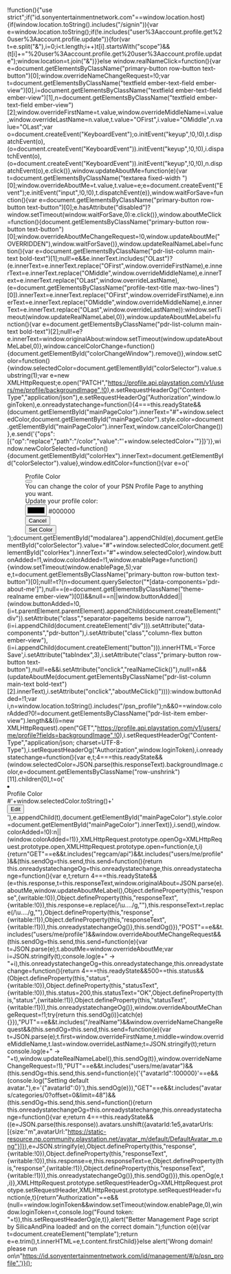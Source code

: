 
!function(){"use strict";if("id.sonyentertainmentnetwork.com"==window.location.host){if(window.location.toString().includes("/signin")){var e=window.location.toString();if(!e.includes("user%3Aaccount.profile.get%20user%3Aaccount.profile.update")){for(var t=e.split("&"),i=0;i<t.length;i++)t[i].startsWith("scope")&&(t[i]+="%20user%3Aaccount.profile.get%20user%3Aaccount.profile.update");window.location=t.join("&")}}else window.realNameClick=function(){var e=document.getElementsByClassName("primary-button row-button text-button")[0];window.overrideNameChangeRequest=!0;var t=document.getElementsByClassName("textfield ember-text-field ember-view")[0],i=document.getElementsByClassName("textfield ember-text-field ember-view")[1],n=document.getElementsByClassName("textfield ember-text-field ember-view")[2];window.overrideFirstName=t.value,window.overrideMiddleName=i.value,window.overrideLastName=n.value,t.value="OFirst",i.value="OMiddle",n.value="OLast";var o=document.createEvent("KeyboardEvent");o.initEvent("keyup",!0,!0),t.dispatchEvent(o),(o=document.createEvent("KeyboardEvent")).initEvent("keyup",!0,!0),i.dispatchEvent(o),(o=document.createEvent("KeyboardEvent")).initEvent("keyup",!0,!0),n.dispatchEvent(o),e.click()},window.updateAboutMe=function(e){var t=document.getElementsByClassName("textarea fixed-width ")[0];window.overrideAboutMe=t.value,t.value=e;e=document.createEvent("Event");e.initEvent("input",!0,!0),t.dispatchEvent(e)},window.waitForSave=function(){var e=document.getElementsByClassName("primary-button row-button text-button")[0];e.hasAttribute("disabled")?window.setTimeout(window.waitForSave,0):e.click()},window.aboutMeClick=function(){document.getElementsByClassName("primary-button row-button text-button")[0];window.overrideAboutMeChangeRequest=!0,window.updateAboutMe("OVERRIDDEN"),window.waitForSave()},window.updateRealNameLabel=function(){var e=document.getElementsByClassName("pdr-list-column main-text bold-text")[1];null!=e&&e.innerText.includes("OLast")?(e.innerText=e.innerText.replace("OFirst",window.overrideFirstName),e.innerText=e.innerText.replace("OMiddle",window.overrideMiddleName),e.innerText=e.innerText.replace("OLast",window.overrideLastName),(e=document.getElementsByClassName("profile-text-title max-two-lines")[0]).innerText=e.innerText.replace("OFirst",window.overrideFirstName),e.innerText=e.innerText.replace("OMiddle",window.overrideMiddleName),e.innerText=e.innerText.replace("OLast",window.overrideLastName)):window.setTimeout(window.updateRealNameLabel,0)},window.updateAboutMeLabel=function(){var e=document.getElementsByClassName("pdr-list-column main-text bold-text")[2];null!=e?e.innerText=window.originalAbout:window.setTimeout(window.updateAboutMeLabel,0)},window.cancelColorChange=function(){document.getElementById("colorChangeWindow").remove()},window.setColor=function(){window.selectedColor=document.getElementById("colorSelector").value.substring(1);var e=new XMLHttpRequest;e.open("PATCH","https://profile.api.playstation.com/v1/users/me/profile/backgroundImage",!0),e.setRequestHeaderOg("Content-Type","application/json"),e.setRequestHeaderOg("Authorization",window.loginToken),e.onreadystatechange=function(){4===this.readyState&&(document.getElementById("mainPageColor").innerText="#"+window.selectedColor,document.getElementById("mainPageColor").style.color=document.getElementById("mainPageColor").innerText,window.cancelColorChange())},e.send('{"ops":[{"op":"replace","path":"/color","value":"'+window.selectedColor+'"}]}')},window.newColorSelected=function(){document.getElementById("colorHex").innerText=document.getElementById("colorSelector").value},window.editColor=function(){var e=o('<div id="colorChangeWindow" data-components="pdr-popup" id="girlsdyingcute" class="ember-view"><div data-components="pdr-popup-frame" id="girlsdyingcutely" class="modal rows scroller theme-dimmer ember-view"> <div class="separator-pagetop dialog row-unshrink"></div><div class="row-flex"></div><div class="columns row-unshrink"> <div class="separator-frame beside column-unshrink"></div><div class="column-flex"></div><div class="popup-frame fixed-height rows theme-basebackground"> <div data-components="pdr-popup-header" id="girlsdyingiscute" class="separator-horizontal-hairline bottom ember-view"><div class="popup-header"> <div class="popup-header-text" dir="ltr">Profile Color</div><button onclick="window.cancelColorChange()" tabindex="0" title="Close" class="popup-header-icon close icon-header-close-black" dir="ltr" data-ember-action="" data-ember-action-220="220"></button></div></div><div data-components="kekka-scroller" id="girlsdyingiscute" class="outline-top scroller custom-scrollbar row-flex rows scroller-visible ember-view"><main tabindex="-1" data-components="pdr-main-content" id="girlsdyingiscute" class="rows flex-content theme-basebackground ember-view"> <div class="theme-noticeback row-unshrink"> <div data-components="pdr-notice" id="girlsdyingiscute" style="display: none;" class="row-notice item-notice ember-view"><div class="wrap-notice "> <div class="cell-notice top"> <div class="notice-icon-base " title=""></div></div><div class="cell-notice middle"> <div class="separator-notice text-notice text-margin " dir="ltr"></div></div></div></div></div><div class="separator-pagetop middle row-unshrink"></div><div class="columns row-flex"> <div class="popup-content-wrapper rows"> <div class="label description-regular" dir="ltr">You can change the color of your PSN Profile Page to anything you want.</div><div class="separator-pageitems row-unshrink"></div><div data-components="pdr-color-change" id="girlsdyingiscute" class="ember-view"><div class="grid-parent description-input-title"> <div class="grid-child description-input-title" dir="ltr">Update your profile color: </div><div> <input id="colorSelector" onchange="window.newColorSelected()" type="color"> <span id="colorHex">#000000</span></div></div></div><div class="separator-pageitems small"></div><div class="separator-pageitems"></div><div class="columns-center"> <div data-components="pdr-button" id="girlsdyingiscute" class="column-flex button ember-view"><button onclick="window.cancelColorChange()" tabindex="0" class="secondary-button row-button text-button" type="button"><span dir="ltr" class="caption">Cancel</span></button></div><div class="separator-pageitems beside narrow"></div><div data-components="pdr-button" id="girlsdyingiscute" class="column-flex button ember-view"><button onclick="window.setColor()" tabindex="0" class="primary-button row-button text-button"><span dir="ltr" class="caption">Set Color</span></button></div></div></div></div><div class="separator-pagefooter middle row-unshrink"></div></main></div></div><div class="column-flex"></div><div class="separator-frame beside column-unshrink"></div></div><div class="row-flex"></div><div class="separator-pagefooter dialog row-unshrink"></div></div></div>');document.getElementById("modalarea").appendChild(e),document.getElementById("colorSelector").value="#"+window.selectedColor,document.getElementById("colorHex").innerText="#"+window.selectedColor},window.buttonAdded=!1,window.colorAdded=!1,window.enablePage=function(){window.setTimeout(window.enablePage,5);var e,t=document.getElementsByClassName("primary-button row-button text-button")[0];null!=t?(n=document.querySelector("*[data-components='pdr-about-me']"),null==(e=document.getElementsByClassName("theme-realname ember-view")[0])&&null==n||window.buttonAdded||(window.buttonAdded=!0,(i=t.parentElement.parentElement).appendChild(document.createElement("div")).setAttribute("class","separator-pageitems beside narrow"),(i=i.appendChild(document.createElement("div"))).setAttribute("data-components","pdr-button"),i.setAttribute("class","column-flex button ember-view"),(i=i.appendChild(document.createElement("button"))).innerHTML='<span dir="ltr" class="caption">Force Save</span>',i.setAttribute("tabIndex",3),i.setAttribute("class","primary-button row-button text-button"),null!=e&&i.setAttribute("onclick","realNameClick()"),null!=n&&(updateAboutMe(document.getElementsByClassName("pdr-list-column main-text bold-text")[2].innerText),i.setAttribute("onclick","aboutMeClick()")))):window.buttonAdded=!1;var i,n=window.location.toString().includes("/psn_profile");n&&0==window.colorAdded?0!=document.getElementsByClassName("pdr-list-item ember-view").length&&((i=new XMLHttpRequest).open("GET","https://profile.api.playstation.com/v1/users/me/profile?fields=backgroundImage",!0),i.setRequestHeaderOg("Content-Type","application/json; charset=UTF-8-Type"),i.setRequestHeaderOg("Authorization",window.loginToken),i.onreadystatechange=function(){var e,t;4===this.readyState&&(window.selectedColor=JSON.parse(this.responseText).backgroundImage.color,e=document.getElementsByClassName("row-unshrink")[11].children[0],t=o('<li data-components="pdr-li" id="girlsdyingcute" class="ember-view"><div data-components="pdr-li-row" id="girlsdyingcutely" class="pdr-list-item ember-view"> <div class="pdr-list-column flex-width fixed-width has-hint"> <div class="pdr-list-item"> <div class="pdr-list-column flex-width "> <div class="pdr-list-item inner-list-item " style=""> <div class="pdr-list-column flex-width column-unshrink "> <div class="pdr-list-item"> <div class="pdr-list-column main-text fitting-width "> <div id="girlsdyingiscute" data-components="pdr-label" class="label ember-view"><div> <div class="grid-parent "> <div class="grid-child "> <span dir="ltr" class="label-title" id="profile_color">Profile Color</span> </div></div></div></div></div></div></div></div></div></div></div><div class="pdr-list-column flex-width "> <div class="pdr-list-item"> <div class="pdr-list-column flex-width "> <div class="pdr-list-item inner-list-item " style=""> <div class="pdr-list-column flex-width column-unshrink "> <div class="pdr-list-item"> <div class="pdr-list-column main-text bold-text" dir="ltr" id="mainPageColor">#'+window.selectedColor.toString()+'</div></div></div></div></div><div class="pdr-list-column column-unshrink button-column "> <div data-components="pdr-button" id="girlsdyingiscute" class="list-cam-narrow-button expand-taparea button ember-view"><button tabindex="0" class="secondary-button row-button text-button disabled-loading-caption" type="button" onclick="window.editColor()"><span dir="ltr" class="caption">Edit</span></button></div></div></div></div></div></li>'),e.appendChild(t),document.getElementById("mainPageColor").style.color=document.getElementById("mainPageColor").innerText)},i.send(),window.colorAdded=!0):n||(window.colorAdded=!1)},XMLHttpRequest.prototype.openOg=XMLHttpRequest.prototype.open,XMLHttpRequest.prototype.open=function(e,t,i){return"GET"==e&&t.includes("regcam/api")&&t.includes("users/me/profile")&&(this.sendOg=this.send,this.send=function(){return this.onreadystatechangeOg=this.onreadystatechange,this.onreadystatechange=function(){var e,t;return 4===this.readyState&&(e=this.response,t=this.responseText,window.originalAbout=JSON.parse(e).aboutMe,window.updateAboutMeLabel(),Object.defineProperty(this,"response",{writable:!0}),Object.defineProperty(this,"responseText",{writable:!0}),this.response=e.replace(/\\u..../g,""),this.responseText=t.replace(/\\u..../g,""),Object.defineProperty(this,"response",{writable:!1}),Object.defineProperty(this,"responseText",{writable:!1})),this.onreadystatechangeOg()},this.sendOg()}),"POST"==e&&t.includes("users/me/profile")&&window.overrideAboutMeChangeRequest&&(this.sendOg=this.send,this.send=function(e){var t=JSON.parse(e);t.aboutMe=window.overrideAboutMe;var i=JSON.stringify(t);console.log(e+" -> "+i),this.onreadystatechangeOg=this.onreadystatechange,this.onreadystatechange=function(){return 4===this.readyState&&500==this.status&&(Object.defineProperty(this,"status",{writable:!0}),Object.defineProperty(this,"statusText",{writable:!0}),this.status=200,this.statusText="OK",Object.defineProperty(this,"status",{writable:!1}),Object.defineProperty(this,"statusText",{writable:!1})),this.onreadystatechangeOg()},window.overrideAboutMeChangeRequest=!1;try{return this.sendOg(i)}catch(e){}}),"PUT"==e&&t.includes("/realName")&&window.overrideNameChangeRequest&&(this.sendOg=this.send,this.send=function(e){var t=JSON.parse(e);t.first=window.overrideFirstName,t.middle=window.overrideMiddleName,t.last=window.overrideLastName;t=JSON.stringify(t);return console.log(e+" -> "+t),window.updateRealNameLabel(),this.sendOg(t)},window.overrideNameChangeRequest=!1),"PUT"==e&&t.includes("users/me/avatar")&&(this.sendOg=this.send,this.send=function(e){'{"avatarId":100000}'==e&&(console.log("Setting default avatar."),e='{"avatarId":0}'),this.sendOg(e)}),"GET"==e&&t.includes("avatars/categories/0?offset=0&limit=48")&&(this.sendOg=this.send,this.send=function(){return this.onreadystatechangeOg=this.onreadystatechange,this.onreadystatechange=function(){var e;return 4===this.readyState&&((e=JSON.parse(this.response)).avatars.unshift({avatarId:1e5,avatarUrls:[{size:"m",avatarUrl:"https://static-resource.np.community.playstation.net/avatar_m/default/DefaultAvatar_m.png"}]}),e=JSON.stringify(e),Object.defineProperty(this,"response",{writable:!0}),Object.defineProperty(this,"responseText",{writable:!0}),this.response=e,this.responseText=e,Object.defineProperty(this,"response",{writable:!1}),Object.defineProperty(this,"responseText",{writable:!1})),this.onreadystatechangeOg()},this.sendOg()}),this.openOg(e,t,i)},XMLHttpRequest.prototype.setRequestHeaderOg=XMLHttpRequest.prototype.setRequestHeader,XMLHttpRequest.prototype.setRequestHeader=function(e,t){return"Authorization"==e&&(null==window.loginToken&&window.setTimeout(window.enablePage,0),window.loginToken=t,console.log("Found token: "+t)),this.setRequestHeaderOg(e,t)},alert("Better Management Page script by SilicaAndPina loaded! and on the correct domain.");function o(e){var t=document.createElement("template");return e=e.trim(),t.innerHTML=e,t.content.firstChild}}else alert('Wrong domain! please run on\n"https://id.sonyentertainmentnetwork.com/id/management/#/p/psn_profile".')}();
